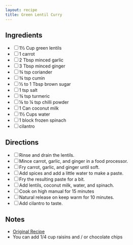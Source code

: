 ```yaml
---
layout: recipe
title: Green Lentil Curry
---
```


<section class="ingredients">
<h2>Ingredients</h2>
<ul class="ingredient-list">
<li><label><input type="checkbox">1½ Cup green lentils</label></li>

<li><label><input type="checkbox">1 carrot</label></li>
<li><label><input type="checkbox">2 Tbsp minced garlic</label></li>
<li><label><input type="checkbox">3 Tbsp minced ginger</label></li>

<li><label><input type="checkbox">¾ tsp coriander
<li><label><input type="checkbox">¾ tsp cumin
<li><label><input type="checkbox">½ to 1 Tbsp brown sugar
<li><label><input type="checkbox">1 tsp salt
<li><label><input type="checkbox">¾ tsp turmeric
<li><label><input type="checkbox">⅛  to ¼ tsp chilli powder

<li><label><input type="checkbox">1 Can coconut milk</label></li>
<li><label><input type="checkbox">1½ Cups water</label></li>
<li><label><input type="checkbox">1 block frozen spinach</label></li>

<li><label><input type="checkbox">cilantro</label></li>
</ul>
</section>

<section class="directions">
<h2>Directions</h2>
<ul class="direction-list">
<li><label><input type="checkbox">Rinse and drain the lentils.</label></li>
<li><label><input type="checkbox">Mince carrot, garlic, and ginger in a food processor.</label></li>
<li><label><input type="checkbox">Fry carrot, garlic, and ginger until soft.</label></li>
<li><label><input type="checkbox">Add spices and add a little water to make a paste.</label></li>
<li><label><input type="checkbox">Fry the resulting paste for a bit.</label></li>
<li><label><input type="checkbox">Add lentils, coconut milk, water, and spinach.</label></li>
<li><label><input type="checkbox">Cook on high manual for 15 minutes</label></li>
<li><label><input type="checkbox">Natural release on keep warm for 10 minutes.</label></li>
<li><label><input type="checkbox">Add cilantro to taste.</label></li>
</ul>
</section>

## Notes

* [Original Recipe](https://www.wellplated.com/instant-pot-lentil-curry/)
* You can add 1/4 cup raisins and / or chocolate chips

